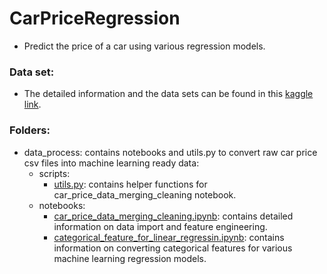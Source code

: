 # CarPriceRegression
  - Predict the price of a car using various regression models.
  
### Data set:
  * The detailed information and the data sets can be found in this [kaggle link](https://www.kaggle.com/adityadesai13/used-car-dataset-ford-and-mercedes/tasks?taskId=1258).
  
### Folders:  
  * data_process: contains notebooks and utils.py to convert raw car price csv files into machine learning ready data:
    * scripts:
      * [utils.py](https://github.com/mzhou356/CarPriceRegression/blob/master/data_process/scripts/utils.py): contains helper functions for car_price_data_merging_cleaning notebook.
    * notebooks:
      * [car_price_data_merging_cleaning.ipynb](https://github.com/mzhou356/CarPriceRegression/blob/master/data_process/notebooks/car_price_data_merging_cleaning.ipynb): contains detailed information on data import and feature engineering. 
      * [categorical_feature_for_linear_regressin.ipynb](https://github.com/mzhou356/CarPriceRegression/blob/master/data_process/notebooks/categorical_feature_for_linear_regression.ipynb): contains information on converting categorical features for various machine learning regression models.
